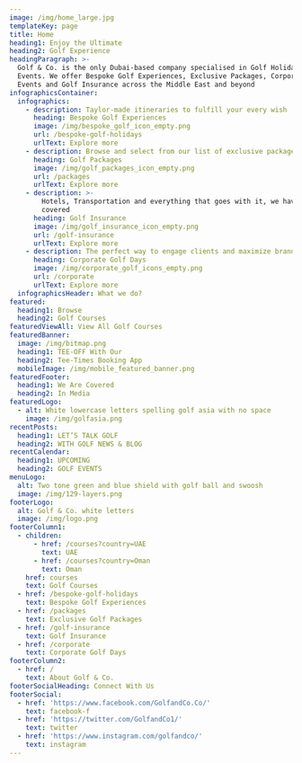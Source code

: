 ```yaml
---
image: /img/home_large.jpg
templateKey: page
title: Home
heading1: Enjoy the Ultimate
heading2: Golf Experience
headingParagraph: >-
  Golf & Co. is the only Dubai-based company specialised in Golf Holidays and
  Events. We offer Bespoke Golf Experiences, Exclusive Packages, Corporate
  Events and Golf Insurance across the Middle East and beyond
infographicsContainer:
  infographics:
    - description: Taylor-made itineraries to fulfill your every wish
      heading: Bespoke Golf Experiences
      image: /img/bespoke_golf_icon_empty.png
      url: /bespoke-golf-holidays
      urlText: Explore more
    - description: Browse and select from our list of exclusive packages
      heading: Golf Packages
      image: /img/golf_packages_icon_empty.png
      url: /packages
      urlText: Explore more
    - description: >-
        Hotels, Transportation and everything that goes with it, we have it all
        covered
      heading: Golf Insurance
      image: /img/golf_insurance_icon_empty.png
      url: /golf-insurance
      urlText: Explore more
    - description: The perfect way to engage clients and maximize brand value
      heading: Corporate Golf Days
      image: /img/corporate_golf_icons_empty.png
      url: /corporate
      urlText: Explore more
  infographicsHeader: What we do?
featured:
  heading1: Browse
  heading2: Golf Courses
featuredViewAll: View All Golf Courses
featuredBanner:
  image: /img/bitmap.png
  heading1: TEE-OFF With Our
  heading2: Tee-Times Booking App
  mobileImage: /img/mobile_featured_banner.png
featuredFooter:
  heading1: We Are Covered
  heading2: In Media
featuredLogo:
  - alt: White lowercase letters spelling golf asia with no space
    image: /img/golfasia.png
recentPosts:
  heading1: LET’S TALK GOLF
  heading2: WITH GOLF NEWS & BLOG
recentCalendar:
  heading1: UPCOMING
  heading2: GOLF EVENTS
menuLogo:
  alt: Two tone green and blue shield with golf ball and swoosh
  image: /img/129-layers.png
footerLogo:
  alt: Golf & Co. white letters
  image: /img/logo.png
footerColumn1:
  - children:
      - href: /courses?country=UAE
        text: UAE
      - href: /courses?country=Oman
        text: Oman
    href: courses
    text: Golf Courses
  - href: /bespoke-golf-holidays
    text: Bespoke Golf Experiences
  - href: /packages
    text: Exclusive Golf Packages
  - href: /golf-insurance
    text: Golf Insurance
  - href: /corporate
    text: Corporate Golf Days
footerColumn2:
  - href: /
    text: About Golf & Co.
footerSocialHeading: Connect With Us
footerSocial:
  - href: 'https://www.facebook.com/GolfandCo.Co/'
    text: facebook-f
  - href: 'https://twitter.com/GolfandCo1/'
    text: twitter
  - href: 'https://www.instagram.com/golfandco/'
    text: instagram
---
```


